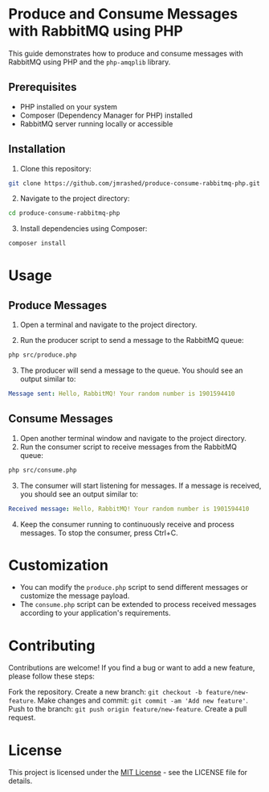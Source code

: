 # Produce and Consume Messages with RabbitMQ using PHP

This guide demonstrates how to produce and consume messages with RabbitMQ using PHP and the `php-amqplib` library.

## Prerequisites

- PHP installed on your system
- Composer (Dependency Manager for PHP) installed
- RabbitMQ server running locally or accessible

## Installation

1. Clone this repository:

```bash
git clone https://github.com/jmrashed/produce-consume-rabbitmq-php.git
```

2. Navigate to the project directory:
```bash
cd produce-consume-rabbitmq-php
```

3. Install dependencies using Composer:
```bash
composer install
```


# Usage
## Produce Messages
1. Open a terminal and navigate to the project directory.

2. Run the producer script to send a message to the RabbitMQ queue:
```bash
php src/produce.php
```

3. The producer will send a message to the queue. You should see an output similar to:

```yaml
Message sent: Hello, RabbitMQ! Your random number is 1901594410
```


## Consume Messages
1. Open another terminal window and navigate to the project directory.
2. Run the consumer script to receive messages from the RabbitMQ queue:

```bash
php src/consume.php
```
3. The consumer will start listening for messages. If a message is received, you should see an output similar to:

```yaml
Received message: Hello, RabbitMQ! Your random number is 1901594410
```
4. Keep the consumer running to continuously receive and process messages. To stop the consumer, press Ctrl+C.

# Customization
- You can modify the `produce.php` script to send different messages or customize the message payload.
- The `consume.php` script can be extended to process received messages according to your application's requirements.

# Contributing
Contributions are welcome! If you find a bug or want to add a new feature, please follow these steps:

Fork the repository.
Create a new branch: `git checkout -b feature/new-feature`.
Make changes and commit: `git commit -am 'Add new feature'`.
Push to the branch: `git push origin feature/new-feature`.
Create a pull request.

# License
This project is licensed under the [MIT License](MIT.md) - see the LICENSE file for details.